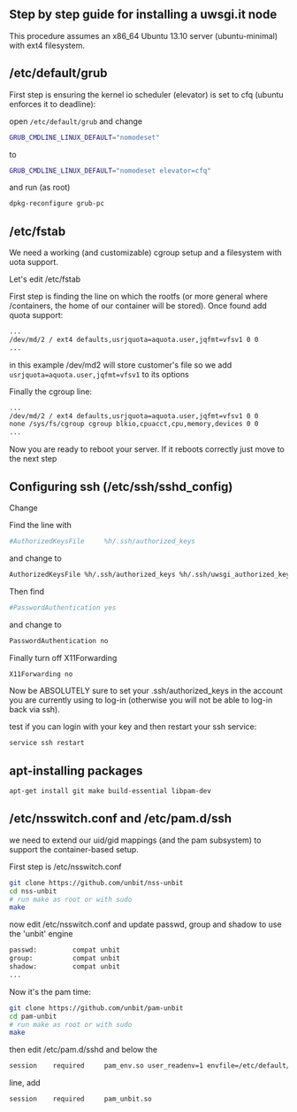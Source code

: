 Step by step guide for installing a uwsgi.it node
-------------------------------------------------

This procedure assumes an x86_64 Ubuntu 13.10 server (ubuntu-minimal) with ext4 filesystem.

/etc/default/grub
-----------------

First step is ensuring the kernel io scheduler (elevator) is set to cfq (ubuntu enforces it to deadline):

open `/etc/default/grub` and change

```sh
GRUB_CMDLINE_LINUX_DEFAULT="nomodeset"
```

to

```sh
GRUB_CMDLINE_LINUX_DEFAULT="nomodeset elevator=cfq"
```

and run (as root)

```sh
dpkg-reconfigure grub-pc
```

/etc/fstab
----------

We need a working (and customizable) cgroup setup and a filesystem with uota support.

Let's edit /etc/fstab

First step is finding the line on which the rootfs (or more general where /containers, the home of our container will be stored). Once found add quota support:

```sh
...
/dev/md/2 / ext4 defaults,usrjquota=aquota.user,jqfmt=vfsv1 0 0
...
```

in this example /dev/md2 will store customer's file so we add `usrjquota=aquota.user,jqfmt=vfsv1` to its options

Finally the cgroup line:

```sh
...
/dev/md/2 / ext4 defaults,usrjquota=aquota.user,jqfmt=vfsv1 0 0
none /sys/fs/cgroup cgroup blkio,cpuacct,cpu,memory,devices 0 0
...
```

Now you are ready to reboot your server. If it reboots correctly just move to the next step

Configuring ssh (/etc/ssh/sshd_config)
--------------------------------------

Change 

Find the line with 

```sh
#AuthorizedKeysFile     %h/.ssh/authorized_keys
```

and change to

```sh
AuthorizedKeysFile %h/.ssh/authorized_keys %h/.ssh/uwsgi_authorized_keys
```

Then find 

```sh
#PasswordAuthentication yes
```

and change to

```sh
PasswordAuthentication no
```

Finally turn off X11Forwarding

```sh
X11Forwarding no
```

Now be ABSOLUTELY sure to set your .ssh/authorized_keys in the account you are currently using to log-in (otherwise you will not be able to log-in back via ssh).

test if you can login with your key and then restart your ssh service:

```sh
service ssh restart
```

apt-installing packages
-----------------------

```sh
apt-get install git make build-essential libpam-dev
```

/etc/nsswitch.conf and /etc/pam.d/ssh
-------------------------------------

we need to extend our uid/gid mappings (and the pam subsystem) to support the container-based setup.

First step is /etc/nsswitch.conf

```sh
git clone https://github.com/unbit/nss-unbit
cd nss-unbit
# run make as root or with sudo
make
```

now edit /etc/nsswitch.conf and update passwd, group and shadow to use the 'unbit' engine

```sh
passwd:         compat unbit
group:          compat unbit
shadow:         compat unbit
...
```

Now it's the pam time:

```sh
git clone https://github.com/unbit/pam-unbit
cd pam-unbit
# run make as root or with sudo
make
```

then edit /etc/pam.d/sshd and below the

```sh
session    required     pam_env.so user_readenv=1 envfile=/etc/default/locale
```

line, add


```sh
session    required     pam_unbit.so
```


